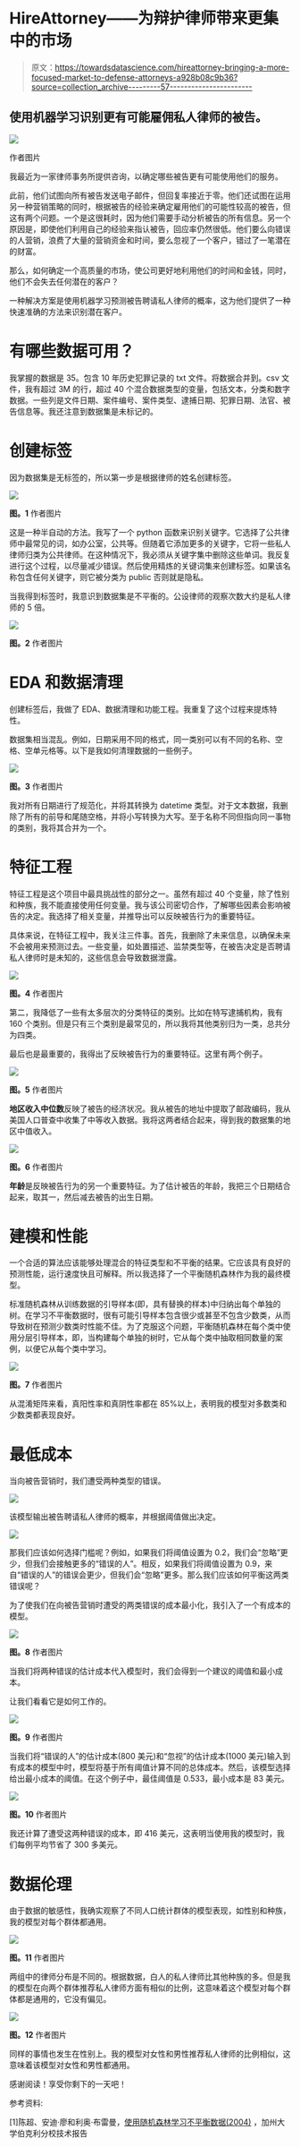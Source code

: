 # HireAttorney——为辩护律师带来更集中的市场

> 原文：<https://towardsdatascience.com/hireattorney-bringing-a-more-focused-market-to-defense-attorneys-a928b08c9b36?source=collection_archive---------57----------------------->

## 使用机器学习识别更有可能雇佣私人律师的被告。

![](img/761d253d0859df7771f850235fb29b2b.png)

作者图片

我最近为一家律师事务所提供咨询，以确定哪些被告更有可能使用他们的服务。

此前，他们试图向所有被告发送电子邮件，但回复率接近于零。他们还试图在运用另一种营销策略的同时，根据被告的经验来确定雇用他们的可能性较高的被告，但这有两个问题。一个是这很耗时，因为他们需要手动分析被告的所有信息。另一个原因是，即使他们利用自己的经验来指认被告，回应率仍然很低。他们要么向错误的人营销，浪费了大量的营销资金和时间，要么忽视了一个客户，错过了一笔潜在的财富。

那么，如何确定一个高质量的市场，使公司更好地利用他们的时间和金钱，同时，他们不会失去任何潜在的客户？

一种解决方案是使用机器学习预测被告聘请私人律师的概率，这为他们提供了一种快速准确的方法来识别潜在客户。

# 有哪些数据可用？

我掌握的数据是 35。包含 10 年历史犯罪记录的 txt 文件。将数据合并到。csv 文件，我有超过 3M 的行，超过 40 个混合数据类型的变量，包括文本，分类和数字数据。一些列是文件日期、案件编号、案件类型、逮捕日期、犯罪日期、法官、被告信息等。我还注意到数据集是未标记的。

# 创建标签

因为数据集是无标签的，所以第一步是根据律师的姓名创建标签。

![](img/adcbbe353fa989c9b17b7d417f2e979b.png)

**图。1** 作者图片

这是一种半自动的方法。我写了一个 python 函数来识别关键字。它选择了公共律师中最常见的词，如办公室，公共等。但随着它添加更多的关键字，它将一些私人律师归类为公共律师。在这种情况下，我必须从关键字集中删除这些单词。我反复进行这个过程，以尽量减少错误。然后使用精炼的关键词集来创建标签。如果该名称包含任何关键字，则它被分类为 public 否则就是隐私。

当我得到标签时，我意识到数据集是不平衡的。公设律师的观察次数大约是私人律师的 5 倍。

![](img/82bac217ab2779e54a8dadf4da36d9a6.png)

**图。2** 作者图片

# EDA 和数据清理

创建标签后，我做了 EDA、数据清理和功能工程。我重复了这个过程来提炼特性。

数据集相当混乱。例如，日期采用不同的格式，同一类别可以有不同的名称、空格、空单元格等。以下是我如何清理数据的一些例子。

![](img/66415ba69ac3eb2aad68ae6761c27ba1.png)

**图。3** 作者图片

我对所有日期进行了规范化，并将其转换为 datetime 类型。对于文本数据，我删除了所有的前导和尾随空格，并将小写转换为大写。至于名称不同但指向同一事物的类别，我将其合并为一个。

# 特征工程

特征工程是这个项目中最具挑战性的部分之一。虽然有超过 40 个变量，除了性别和种族，我不能直接使用任何变量。我与该公司密切合作，了解哪些因素会影响被告的决定。我选择了相关变量，并推导出可以反映被告行为的重要特征。

具体来说，在特征工程中，我关注三件事。首先，我删除了未来信息，以确保未来不会被用来预测过去。一些变量，如处置描述、监禁类型等，在被告决定是否聘请私人律师时是未知的，这些信息会导致数据泄露。

![](img/66f6ebfaa63c741f5295583e21904914.png)

**图。4** 作者图片

第二，我降低了一些有太多层次的分类特征的类别。比如在特写逮捕机构，我有 160 个类别。但是只有三个类别是最常见的，所以我将其他类别归为一类，总共分为四类。

最后也是最重要的，我得出了反映被告行为的重要特征。这里有两个例子。

![](img/0fbf2fb1731762dca25cd356f8c2cb33.png)

**图。5** 作者图片

**地区收入中位数**反映了被告的经济状况。我从被告的地址中提取了邮政编码，我从美国人口普查中收集了中等收入数据。我将这两者结合起来，得到我的数据集的地区中值收入。

![](img/2271db123f1fecdcd0cba24082257087.png)

**图。6** 作者图片

**年龄**是反映被告行为的另一个重要特征。为了估计被告的年龄，我把三个日期结合起来，取其一，然后减去被告的出生日期。

# 建模和性能

一个合适的算法应该能够处理混合的特征类型和不平衡的结果。它应该具有良好的预测性能，运行速度快且可解释。所以我选择了一个平衡随机森林作为我的最终模型。

标准随机森林从训练数据的引导样本(即，具有替换的样本)中归纳出每个单独的树。在学习不平衡数据时，很有可能引导样本包含很少或甚至不包含少数类，从而导致树在预测少数类时性能不佳。为了克服这个问题，平衡随机森林在每个类中使用分层引导样本，即，当构建每个单独的树时，它从每个类中抽取相同数量的案例，以便它从每个类中学习。

![](img/2ed6f4a5657a00a62c7b7be76643d146.png)

**图。7** 作者图片

从混淆矩阵来看，真阳性率和真阴性率都在 85%以上，表明我的模型对多数类和少数类都表现良好。

# **最低成本**

当向被告营销时，我们遭受两种类型的错误。

![](img/2a029774cd39b9e082e6af09b7d89994.png)

该模型输出被告聘请私人律师的概率，并根据阈值做出决定。

![](img/18697efe523b94f33c3783404ddba0a0.png)

那我们应该如何选择门槛呢？例如，如果我们将阈值设置为 0.2，我们会“忽略”更少，但我们会接触更多的“错误的人”。相反，如果我们将阈值设置为 0.9，来自“错误的人”的错误会更少，但我们会“忽略”更多。那么我们应该如何平衡这两类错误呢？

为了使我们在向被告营销时遭受的两类错误的成本最小化，我引入了一个有成本的模型。

![](img/9335e7227f23438de4278cbe50c495b4.png)

**图。8** 作者图片

当我们将两种错误的估计成本代入模型时，我们会得到一个建议的阈值和最小成本。

让我们看看它是如何工作的。

![](img/8004bc4bd009a15ba68568d24c95488b.png)

**图。9** 作者图片

当我们将“错误的人”的估计成本(800 美元)和“忽视”的估计成本(1000 美元)输入到有成本的模型中时，模型将基于所有阈值计算不同的总体成本。然后，该模型选择给出最小成本的阈值。在这个例子中，最佳阈值是 0.533，最小成本是 83 美元。

![](img/f985a68dd4bc04f5bccd1bac4f206be8.png)

**图。10** 作者图片

我还计算了遭受这两种错误的成本，即 416 美元，这表明当使用我的模型时，我们每例平均节省了 300 多美元。

# **数据伦理**

由于数据的敏感性，我确实观察了不同人口统计群体的模型表现，如性别和种族，我的模型对每个群体都通用。

![](img/b95fdb262e40381a7974f5f61154cc42.png)

**图。11** 作者图片

两组中的律师分布是不同的。根据数据，白人的私人律师比其他种族的多。但是我的模型在向两个群体推荐私人律师方面有相似的比例，这意味着这个模型对每个群体都是通用的，它没有偏见。

![](img/b6dc109b89a5c52676c9208046c30861.png)

**图。12** 作者图片

同样的事情也发生在性别上。我的模型对女性和男性推荐私人律师的比例相似，这意味着该模型对女性和男性都通用。

感谢阅读！享受你剩下的一天吧！

参考资料:

[1]陈超、安迪·廖和利奥·布雷曼，[使用随机森林学习不平衡数据(2004)](https://statistics.berkeley.edu/sites/default/files/tech-reports/666.pdf) ，加州大学伯克利分校技术报告